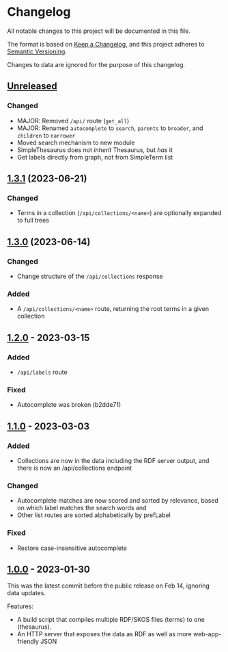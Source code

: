 # Changelog

All notable changes to this project will be documented in this file.

The format is based on [Keep a Changelog](https://keepachangelog.com/en/1.0.0/),
and this project adheres to [Semantic Versioning](https://semver.org/spec/v2.0.0.html).

Changes to data are ignored for the purpose of this changelog.

## [Unreleased]

### Changed

- MAJOR: Removed `/api/` route (`get_all`)
- MAJOR: Renamed `autocomplete` to `search`, `parents` to `broader`, and `children` to `narrower`
- Moved search mechanism to new module
- SimpleThesaurus does not _inherit_ Thesaurus, but _has_ it
- Get labels directly from graph, not from SimpleTerm list

## [1.3.1] (2023-06-21)

### Changed

- Terms in a collection (`/api/collections/<name>`) are optionally expanded to full trees

## [1.3.0] (2023-06-14)

### Changed

- Change structure of the `/api/collections` response

### Added

- A `/api/collections/<name>` route, returning the root terms in a given collection

## [1.2.0] - 2023-03-15

### Added

- `/api/labels` route

### Fixed

- Autocomplete was broken (b2dde71)

## [1.1.0] - 2023-03-03

### Added

- Collections are now in the data including the RDF server output, and there is now an /api/collections endpoint

### Changed

- Autocomplete matches are now scored and sorted by relevance, based on which label matches the search words and
- Other list routes are sorted alphabetically by prefLabel

### Fixed

- Restore case-insensitive autocomplete

## [1.0.0] - 2023-01-30

This was the latest commit before the public release on Feb 14, ignoring data updates.

Features:

- A build script that compiles multiple RDF/SKOS files (terms) to one (thesaurus).
- An HTTP server that exposes the data as RDF as well as more web-app-friendly JSON

[unreleased]: https://github.com/gu-gridh/queerlit-terms/compare/v1.3.1...HEAD
[1.3.1]: https://github.com/gu-gridh/queerlit-terms/compare/v1.3.0...v1.3.1
[1.3.0]: https://github.com/gu-gridh/queerlit-terms/compare/v1.2.0...v1.3.0
[1.2.0]: https://github.com/gu-gridh/queerlit-terms/compare/v1.1.0...v1.2.0
[1.1.0]: https://github.com/gu-gridh/queerlit-terms/compare/v1.0.0...v1.1.0
[1.0.0]: https://github.com/gu-gridh/queerlit-terms/releases/tag/v1.0.0
